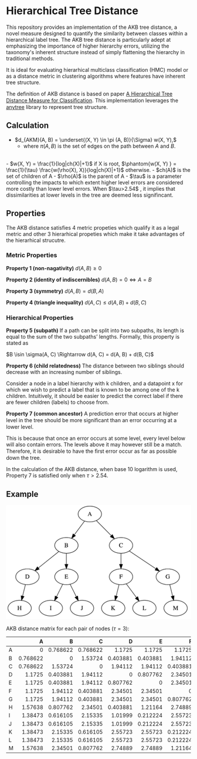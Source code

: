 # Hierarchical Tree Distance

This repository provides an implementation of the AKB tree distance, a novel measure designed to quantify the similarity between classes within a hierarchical label tree. The AKB tree distance is particularly adept at emphasizing the importance of higher hierarchy errors, utilizing the taxonomy's inherent structure instead of simply flattening the hierarchy in traditional methods.

It is ideal for evaluating hierarhical multiclass classification (HMC) model or as a distance metric in clustering algorithms where features have inherent tree structure.

The definition of AKB distance is based on paper [A Hierarchical Tree Distance Measure for Classiﬁcation](https://www.researchgate.net/publication/314504640_A_Hierarchical_Tree_Distance_Measure_for_Classification). This implementation leverages the [anytree](https://github.com/c0fec0de/anytree) library to represent tree structure.

## Calculation

- $d_{AKM}(A, B) = \underset{(X, Y) \in \pi (A, B)}{\Sigma} w(X, Y),$
  - where $\pi(A, B)$ is the set of edges on the path between $A$ and $B$.
<br>
- $w(X, Y) = \frac{1}{log|ch(X)|+1}$ if X is root,
$\phantom{w(X, Y) } = \frac{1}{\tau} \frac{w(\rho(X), X)}{log|ch(X)|+1}$ otherwise.
  - $ch(A)$ is the set of children of A
  - $\rho(A)$ is the parent of A
  - $\tau$ is a parameter controlling the impacts to which extent higher level errors are considered more costly than lower level errors. When $\tau>2.54$ , it implies that dissimilarities at lower levels in the tree are deemed less signifincant.

## Properties

The AKB distance satisfies 4 metric propeties which qualify it as a legal metric and other 3 hierarhical propeties which make it take advantages of the hierarhical strucutre.

### Metric Properties

**Property 1 (non-nagativity)** $d(A, B) \geq 0$

**Property 2 (identity of indiscernibles)** $d(A, B) = 0 \iff  A=B$

**Property 3 (symmetry)** $d(A, B) = d(B, A)$

**Property 4 (triangle inequality)** $d(A, C) \leq d(A, B) + d(B, C)$

### Hierarchical Properties

**Property 5 (subpath)** If a path can be split into two subpaths, its length is equal to the sum of the two subpaths’ lengths. Formally, this property is stated as

$B \isin \sigma(A, C) \Rightarrow d(A, C) = d(A, B) + d(B, C)$

**Property 6 (child relatedness)** The distance between two siblings should decrease with an increasing number of siblings.

Consider a node in a label hierarchy with k children, and a datapoint x for which we wish to predict a label that is known to be among one of the k children. Intuitively, it should be easier to predict the correct label if there are fewer children (labels) to choose from.

**Property 7 (common ancestor)** A prediction error that occurs at higher level in the tree should be more signiﬁcant than an error occurring at a lower level. 

This is because that once an error occurs at some level, every level below will also contain errors. The levels above it may however still be a match. Therefore, it is desirable to have the ﬁrst error occur as far as possible down the tree.

In the calculation of the AKB distance, when base 10 logarithm is used, Property 7 is satisfied only when $\tau > 2.54$.

## Example

![image](assets/img/eg_tree.png)

AKB distance matrix for each pair of nodes ($\tau=3$):

|    |        A |        B |        C |        D |        E |        F |        G |        H |        I |        J |        K |        L |        M |
|:---|---------:|---------:|---------:|---------:|---------:|---------:|---------:|---------:|---------:|---------:|---------:|---------:|---------:|
| A  | 0        | 0.768622 | 0.768622 | 1.1725   | 1.1725   | 1.1725   | 1.1725   | 1.57638  | 1.38473  | 1.38473  | 1.38473  | 1.38473  | 1.57638  |
| B  | 0.768622 | 0        | 1.53724  | 0.403881 | 0.403881 | 1.94112  | 1.94112  | 0.807762 | 0.616105 | 0.616105 | 2.15335  | 2.15335  | 2.34501  |
| C  | 0.768622 | 1.53724  | 0        | 1.94112  | 1.94112  | 0.403881 | 0.403881 | 2.34501  | 2.15335  | 2.15335  | 0.616105 | 0.616105 | 0.807762 |
| D  | 1.1725   | 0.403881 | 1.94112  | 0        | 0.807762 | 2.34501  | 2.34501  | 0.403881 | 1.01999  | 1.01999  | 2.55723  | 2.55723  | 2.74889  |
| E  | 1.1725   | 0.403881 | 1.94112  | 0.807762 | 0        | 2.34501  | 2.34501  | 1.21164  | 0.212224 | 0.212224 | 2.55723  | 2.55723  | 2.74889  |
| F  | 1.1725   | 1.94112  | 0.403881 | 2.34501  | 2.34501  | 0        | 0.807762 | 2.74889  | 2.55723  | 2.55723  | 0.212224 | 0.212224 | 1.21164  |
| G  | 1.1725   | 1.94112  | 0.403881 | 2.34501  | 2.34501  | 0.807762 | 0        | 2.74889  | 2.55723  | 2.55723  | 1.01999  | 1.01999  | 0.403881 |
| H  | 1.57638  | 0.807762 | 2.34501  | 0.403881 | 1.21164  | 2.74889  | 2.74889  | 0        | 1.42387  | 1.42387  | 2.96111  | 2.96111  | 3.15277  |
| I  | 1.38473  | 0.616105 | 2.15335  | 1.01999  | 0.212224 | 2.55723  | 2.55723  | 1.42387  | 0        | 0.424448 | 2.76945  | 2.76945  | 2.96111  |
| J  | 1.38473  | 0.616105 | 2.15335  | 1.01999  | 0.212224 | 2.55723  | 2.55723  | 1.42387  | 0.424448 | 0        | 2.76945  | 2.76945  | 2.96111  |
| K  | 1.38473  | 2.15335  | 0.616105 | 2.55723  | 2.55723  | 0.212224 | 1.01999  | 2.96111  | 2.76945  | 2.76945  | 0        | 0.424448 | 1.42387  |
| L  | 1.38473  | 2.15335  | 0.616105 | 2.55723  | 2.55723  | 0.212224 | 1.01999  | 2.96111  | 2.76945  | 2.76945  | 0.424448 | 0        | 1.42387  |
| M  | 1.57638  | 2.34501  | 0.807762 | 2.74889  | 2.74889  | 1.21164  | 0.403881 | 3.15277  | 2.96111  | 2.96111  | 1.42387  | 1.42387  | 0        |
